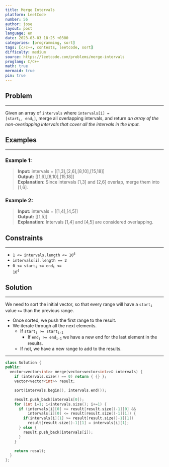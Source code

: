 ```yaml
---
title: Merge Intervals
platform: LeetCode
number: 56
author: jose
layout: post
language: en
date: 2023-03-03 18:25 +0300
categories: [programming, sort]
tags: [c/c++, contests, leetcode, sort]
difficulty: medium
source: https://leetcode.com/problems/merge-intervals
proglang: C/C++
math: true
mermaid: true
pin: true
---
```

## Problem
---
Given an array of `intervals` where <code>intervals[i] = [start<sub>i</sub>, end<sub>i</sub>]</code>, merge all overlapping intervals, and return *an array of the non-overlapping intervals that cover all the intervals in the input.*  

## Examples
---
### **Example 1:**  
>**Input:** intervals = [[1,3],[2,6],[8,10],[15,18]]  
>**Output:** [[1,6],[8,10],[15,18]]  
>**Explanation:**  Since intervals [1,3] and [2,6] overlap, merge them into [1,6].  

### **Example 2:**  
>**Input:** intervals = [[1,4],[4,5]]  
>**Output:** [[1,5]]  
>**Explanation:**  Intervals [1,4] and [4,5] are considered overlapping.  

## Constraints
---
- <code>1 <= intervals.length <= 10<sup>4</sup></code>
- `intervals[i].length == 2`
- <code>0 <= start<sub>i</sub> <= end<sub>i</sub> <= 10<sup>4</sup></code>

## Solution
---
We need to sort the initial vector, so that every range will have a <code>start<sub>i</sub></code> value `>=` than the previous range.
  - Once sorted, we push the first range to the result.
  - We iterate through all the next elements.
    - If <code>start<sub>i</sub> >= start<sub>i-1</sub></code>
      - If <code>end<sub>i</sub> >= end<sub>i-1</sub></code> we have a new end for the last element in the results.
    - If not, we have a new range to add to the results.

---
```c++
class Solution {
public:
  vector<vector<int>> merge(vector<vector<int>>& intervals) {
    if (intervals.size() == 0) return { {} };
    vector<vector<int>> result;

    sort(intervals.begin(), intervals.end());

    result.push_back(intervals[0]);
    for (int i=1; i<intervals.size(); i+=1) {
      if (intervals[i][0] >= result[result.size()-1][0] &&
          intervals[i][0] <= result[result.size()-1][1]) {
        if(intervals[i][1] >= result[result.size()-1][1])
          result[result.size()-1][1] = intervals[i][1];
      } else {
        result.push_back(intervals[i]);
      }
    }

    return result;
  }
};
```
